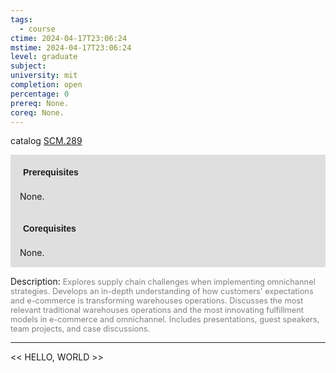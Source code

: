 ```yaml
---
tags:
  - course
ctime: 2024-04-17T23:06:24
mstime: 2024-04-17T23:06:24
level: graduate
subject: 
university: mit
completion: open
percentage: 0
prereq: None.
coreq: None.
---
```


catalog [SCM.289](http://student.mit.edu/catalog/mSCMa.html#SCM.289)

<span style="display: block; padding: 15px; background-color: rgb(100, 100, 100, 0.2);"><font id="m_prereq4252_0" style="display: block; font-family: Arial, sans-serif; font-weight: bold; padding: 5px">Prerequisites</font><br><span id="prereq4252_0">None.</span></span>
<span style="display: block; padding: 15px; background-color: rgb(100, 100, 100, 0.2);"><font id="m_coreq4252_0" style="display: block; font-family: Arial, sans-serif; font-weight: bold; padding: 5px">Corequisites</font><br><span id="coreq4252_0">None.</span></span>

<font style="">Description:</font>
<font style="color: grey; font-size: 0.8rem;">Explores supply chain challenges when implementing omnichannel strategies. Develops an in-depth understanding of how customers' expectations and e-commerce is transforming warehouses operations. Discusses the most relevant traditional warehouses operations and the most innovating fulfillment models in e-commerce and omnichannel. Includes presentations, guest speakers, team projects, and case discussions.</font>



---

<< HELLO, WORLD >>
